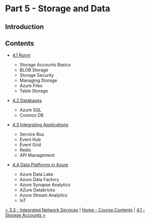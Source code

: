 # Part 5 - Storage and Data

## Introduction

## Contents

- [4.1 Runni](./storageAccounts.md)
    - Storage Accounts Basics
    - BLOB Storage
    - Storage Security
    - Managing Storage
    - Azure Files
    - Table Storage

- [4.2 Databases](./databases.md)
    - Azure SQL
    - Cosmos DB

- [4.3 Integrating Applications](./integratingApplications.md)
    - Service Bus
    - Event Hub
    - Event Grid
    - Redis
    - API Management

- [4.4 Data Platforms in Azure](./dataPlatforms.md)
    - Azure Data Lake
    - Azure Data Factory
    - Azure Synapse Analytics
    - AZure Databricks
    - Azure Stream Analytics
    - IoT    

[< 3.3 - Integrated Network Services](./integratedNetworkServices.md) | [Home - Course Contents](../Contents.md) |  [4.1 - Storage Accounts >](./storageAccounts.md)